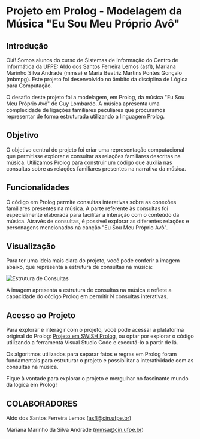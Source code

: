 # Projeto em Prolog - Modelagem da Música "Eu Sou Meu Próprio Avô"

## Introdução

Olá! Somos alunos do curso de Sistemas de Informação do Centro de Informática da UFPE: Aldo dos Santos Ferreira Lemos (asfl), Mariana Marinho Silva Andrade (mmsa) e Maria Beatriz Martins Pontes Gonçalo (mbmpg). Este projeto foi desenvolvido no âmbito da disciplina de Lógica para Computação.

O desafio deste projeto foi a modelagem, em Prolog, da música "Eu Sou Meu Próprio Avô" de Guy Lombardo. A música apresenta uma complexidade de ligações familiares peculiares que procuramos representar de forma estruturada utilizando a linguagem Prolog.

## Objetivo

O objetivo central do projeto foi criar uma representação computacional que permitisse explorar e consultar as relações familiares descritas na música. Utilizamos Prolog para construir um código que auxilia nas consultas sobre as relações familiares presentes na narrativa da música.

## Funcionalidades

O código em Prolog permite consultas interativas sobre as conexões familiares presentes na música. A parte referente às consultas foi especialmente elaborada para facilitar a interação com o conteúdo da música. Através de consultas, é possível explorar as diferentes relações e personagens mencionados na canção "Eu Sou Meu Próprio Avô".

## Visualização

Para ter uma ideia mais clara do projeto, você pode conferir a imagem abaixo, que representa a estrutura de consultas na música:

![Estrutura de Consultas](https://github.com/gugaldox/project-prolog/blob/c533e2d0d8c70215e7f7ce3dc33aa03c8165fdad/project-prolog.jfif)

A imagem apresenta a estrutura de consultas na música e reflete a capacidade do código Prolog em permitir N consultas interativas.

## Acesso ao Projeto

Para explorar e interagir com o projeto, você pode acessar a plataforma original do Prolog: [Projeto em SWISH Prolog](https://swish.swi-prolog.org/p/intro.swinb), ou optar por explorar o código utilizando a ferramenta Visual Studio Code e executá-lo a partir de lá.

Os algoritmos utilizados para separar fatos e regras em Prolog foram fundamentais para estruturar o projeto e possibilitar a interatividade com as consultas na música.

Fique à vontade para explorar o projeto e mergulhar no fascinante mundo da lógica em Prolog!

## COLABORADORES

Aldo dos Santos Ferreira Lemos (asfl@cin.ufpe.br)

Mariana Marinho da Silva Andrade (mmsa@cin.ufpe.br)


